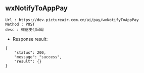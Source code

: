 

wxNotifyToAppPay
---

```
Url : https://dev.pictureair.com.cn/ai/pay/wxNotifyToAppPay
Method : POST 
desc : 微信支付回调
```

* Response result:
```
{
    "status": 200,
    "message": "success",
    "result": {}
}
```
